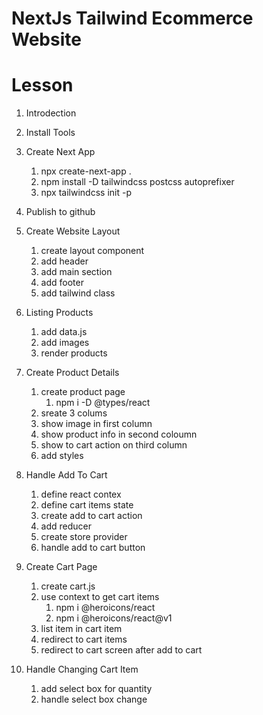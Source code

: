 # NextJs Tailwind Ecommerce Website

# Lesson

1. Introdection
2. Install Tools
3. Create Next App

   1. npx create-next-app .
   2. npm install -D tailwindcss postcss autoprefixer
   3. npx tailwindcss init -p

4. Publish to github
5. Create Website Layout
   1. create layout component
   2. add header
   3. add main section
   4. add footer
   5. add tailwind class
6. Listing Products
   1. add data.js
   2. add images
   3. render products
7. Create Product Details

   1. create product page
      1. npm i -D @types/react
   2. sreate 3 colums
   3. show image in first column
   4. show product info in second coloumn
   5. show to cart action on third column
   6. add styles

8. Handle Add To Cart

   1. define react contex
   2. define cart items state
   3. create add to cart action
   4. add reducer
   5. create store provider
   6. handle add to cart button

9. Create Cart Page

   1. create cart.js
   2. use context to get cart items
      1. npm i @heroicons/react
      2. npm i @heroicons/react@v1
   3. list item in cart item
   4. redirect to cart items
   5. redirect to cart screen after add to cart

10. Handle Changing Cart Item

    1. add select box for quantity
    2. handle select box change

